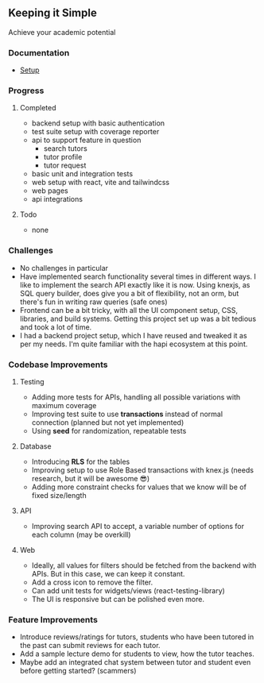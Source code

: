 ## Keeping it Simple

Achieve your academic potential

### Documentation

- [Setup](/SETUP.md)

### Progress

1. Completed

   - backend setup with basic authentication
   - test suite setup with coverage reporter
   - api to support feature in question
     - search tutors
     - tutor profile
     - tutor request
   - basic unit and integration tests
   - web setup with react, vite and tailwindcss
   - web pages
   - api integrations

2. Todo

   - none

### Challenges

- No challenges in particular
- Have implemented search functionality several times in different ways. I like to implement the search API exactly like it is now. Using knexjs, as SQL query builder, does give you a bit of flexibility, not an orm, but there's fun in writing raw queries (safe ones)
- Frontend can be a bit tricky, with all the UI component setup, CSS, libraries, and build systems. Getting this project set up was a bit tedious and took a lot of time.
- I had a backend project setup, which I have reused and tweaked it as per my needs. I'm quite familiar with the hapi ecosystem at this point.

### Codebase Improvements

1. Testing

   - Adding more tests for APIs, handling all possible variations with maximum coverage
   - Improving test suite to use **transactions** instead of normal connection (planned but not yet implemented)
   - Using **seed** for randomization, repeatable tests

2. Database

   - Introducing **RLS** for the tables
   - Improving setup to use Role Based transactions with knex.js (needs research, but it will be awesome 😎)
   - Adding more constraint checks for values that we know will be of fixed size/length

3. API

   - Improving search API to accept, a variable number of options for each column (may be overkill)

4. Web

   - Ideally, all values for filters should be fetched from the backend with APIs. But in this case, we can keep it constant.
   - Add a cross icon to remove the filter.
   - Can add unit tests for widgets/views (react-testing-library)
   - The UI is responsive but can be polished even more.

### Feature Improvements

- Introduce reviews/ratings for tutors, students who have been tutored in the past can submit reviews for each tutor.
- Add a sample lecture demo for students to view, how the tutor teaches.
- Maybe add an integrated chat system between tutor and student even before getting started? (scammers)
